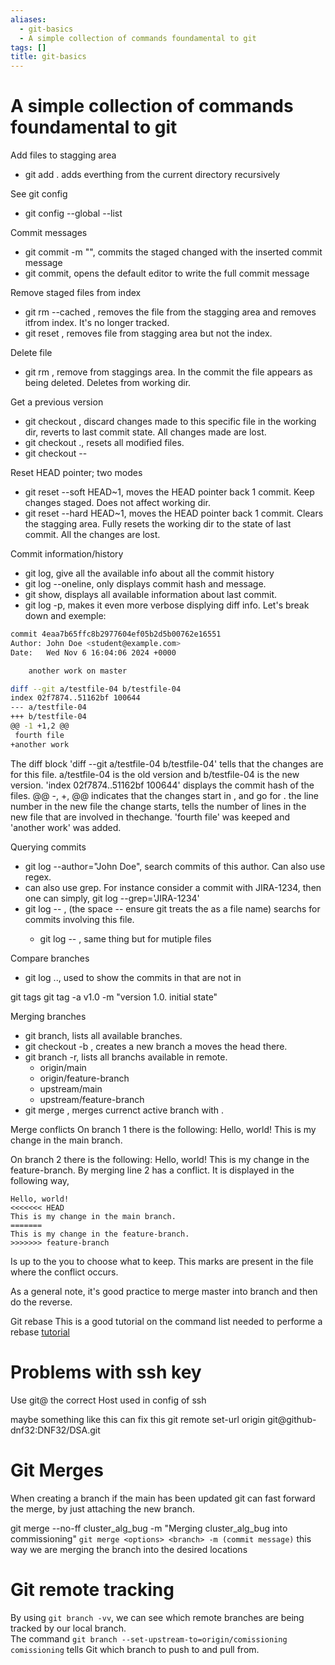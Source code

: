 ```yaml
---
aliases:
  - git-basics
  - A simple collection of commands foundamental to git
tags: []
title: git-basics
---
```


# A simple collection of commands foundamental to git

Add files to stagging area

- git add . adds everthing from the current directory recursively

See git config

- git config --global --list

Commit messages

- git commit -m "<message>", commits the staged changed with the inserted commit message
- git commit, opens the default editor to write the full commit message

Remove staged files from index

- git rm --cached <file-name>, removes the file from the stagging area and removes itfrom index. It's no longer tracked.
- git reset <file-name>, removes file from stagging area but not the index.

Delete file

- git rm <file-name>, remove from staggings area. In the commit the file appears as being deleted. Deletes from working dir.

Get a previous version

- git checkout <file-name>, discard changes made to this specific file in the working dir, reverts to last commit state. All changes made are lost.
- git checkout ., resets all modified files.
- git checkout <hash-commit> -- <filne-name>

Reset HEAD pointer; two modes

- git reset --soft HEAD~1, moves the HEAD pointer back 1 commit. Keep changes staged. Does not affect working dir.
- git reset --hard HEAD~1, moves the HEAD pointer back 1 commit. Clears the stagging area. Fully resets the working dir to the state of last commit. All the changes are lost.

Commit information/history

- git log, give all the available info about all the commit history
- git log --oneline, only displays commit hash and message.
- git show, displays all available information about last commit.
- git log -p, makes it even more verbose displying diff info. Let's break down and exemple:

```bash
commit 4eaa7b65ffc8b2977604ef05b2d5b00762e16551
Author: John Doe <student@example.com>
Date:   Wed Nov 6 16:04:06 2024 +0000

    another work on master

diff --git a/testfile-04 b/testfile-04
index 02f7874..51162bf 100644
--- a/testfile-04
+++ b/testfile-04
@@ -1 +1,2 @@
 fourth file
+another work
```

The diff block 'diff --git a/testfile-04 b/testfile-04' tells that the changes are for this file. a/testfile-04 is the old version and b/testfile-04 is the new version.
'index 02f7874..51162bf 100644' displays the commit hash of the files.
@@ -<old-line-number>,<num-lines> +<new-line-number>,<num-lines> @@ indicates that the changes start in <old-line-number>, and go for <num-lines>. <new-line-number> the line number in the new file the change starts, <num-lines> tells the number of lines in the new file that are involved in thechange. 'fourth file' was keeped and 'another work' was added.

Querying commits

- git log --author="John Doe", search commits of this author. Can also use regex.
- can also use grep. For instance consider a commit with JIRA-1234, then one can simply, git log --grep='JIRA-1234'
- git log -- <file-name>, (the space -- ensure git treats the <file-name> as a file name) searchs for commits involving this file.
  - git log -- <file-name1> <file-name2>, same thing but for mutiple files

Compare branches

- git log <branch1>..<branch2>, used to show the commits in <branch2> that are not in <branch1>

git tags
git tag -a v1.0 -m "version 1.0. initial state"

Merging branches

- git branch, lists all available branches.
- git checkout -b <branch-name>, creates a new branch a moves the head there.
- git branch -r, lists all branchs available in remote.
  - origin/main
  - origin/feature-branch
  - upstream/main
  - upstream/feature-branch
- git merge <branch-name>, merges currenct active branch with <branch-name>.

Merge conflicts
On branch 1 there is the following:
Hello, world!
This is my change in the main branch.

On branch 2 there is the following:
Hello, world!
This is my change in the feature-branch.
By merging line 2 has a conflict. It is displayed in the following way,

```stdout
Hello, world!
<<<<<<< HEAD
This is my change in the main branch.
=======
This is my change in the feature-branch.
>>>>>>> feature-branch
```

Is up to the you to choose what to keep. This marks are present in the file where the conflict occurs.

As a general note, it's good practice to merge master into branch and then do the reverse.

Git rebase
This is a good tutorial on the command list needed to performe a rebase [tutorial](https://www.themoderncoder.com/a-better-git-workflow-with-rebase/)

# Problems with ssh key

Use git@<github-dnf32> the correct Host used in config of ssh

maybe something like this can fix this
git remote set-url origin git@github-dnf32:DNF32/DSA.git

# Git Merges

When creating a branch if the main has been updated git can fast forward the merge, by just attaching the new branch.

git merge --no-ff cluster_alg_bug -m "Merging cluster_alg_bug into commissioning"
`git merge <options> <branch> -m (commit message)`
this way we are merging the branch into the desired locations

# Git remote tracking

By using `git branch -vv`, we can see which remote branches are being tracked by our local branch.  
The command `git branch --set-upstream-to=origin/comissioning comissioning` tells Git which branch to push to and pull from.
